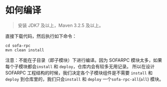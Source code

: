 # 如何编译

> 安装 JDK7 及以上，Maven 3.2.5 及以上。

直接下载代码，然后执行如下命令：
```
cd sofa-rpc
mvn clean install
```


注意：不能在子目录（即子模块）下进行编译。因为 SOFARPC 模块太多，如果每个子模块都会`install` 和 `deploy`，仓库内会有较多无用记录。
所以在设计 SOFARPC 工程结构的时候，我们决定各个子模块组件是不需要 `install` 和 `deploy` 到仓库里的，我们只会`install` 和 `deploy` 一个`sofa-rpc-all`(`all`) 模块。
